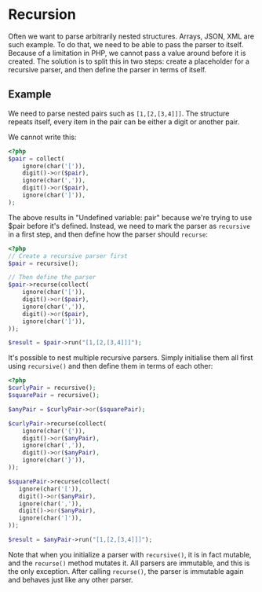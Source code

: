 # Recursion 

Often we want to parse arbitrarily nested structures. Arrays, JSON, XML are such example. To do that, we need to be able to pass the parser to itself. Because of a limitation in PHP, we cannot pass a value around before it is created. The solution is to split this in two steps: create a placeholder for a recursive parser, and then define the parser in terms of itself. 

## Example

We need to parse nested pairs such as `[1,[2,[3,4]]]`. The structure repeats itself, every item in the pair can be either a digit or another pair. 

We cannot write this:

```php
<?php
$pair = collect(
    ignore(char('[')),
    digit()->or($pair),
    ignore(char(',')),
    digit()->or($pair),
    ignore(char(']')),
);
```

The above results in "Undefined variable: pair" because we're trying to use $pair before it's defined. Instead, we need to mark the parser as `recursive` in a first step, and then define how the parser should `recurse`: 

```php
<?php
// Create a recursive parser first
$pair = recursive();

// Then define the parser
$pair->recurse(collect(
    ignore(char('[')),
    digit()->or($pair),
    ignore(char(',')),
    digit()->or($pair),
    ignore(char(']')),
));

$result = $pair->run("[1,[2,[3,4]]]");
```

It's possible to nest multiple recursive parsers. Simply initialise them all first using  `recursive()` and then define them in terms of each other:

```php
<?php
$curlyPair = recursive();
$squarePair = recursive();

$anyPair = $curlyPair->or($squarePair);

$curlyPair->recurse(collect(
    ignore(char('{')),
    digit()->or($anyPair),
    ignore(char(',')),
    digit()->or($anyPair),
    ignore(char('}')),
));

$squarePair->recurse(collect(
   ignore(char('[')),
   digit()->or($anyPair),
   ignore(char(',')),
   digit()->or($anyPair),
   ignore(char(']')),
));

$result = $anyPair->run("[1,[2,[3,4]]]");
```

Note that when you initialize a parser with `recursive()`, it is in fact mutable, and the `recurse()` method mutates it. All parsers are immutable, and this is the only exception. After calling `recurse()`, the parser is immutable again and behaves just like any other parser.